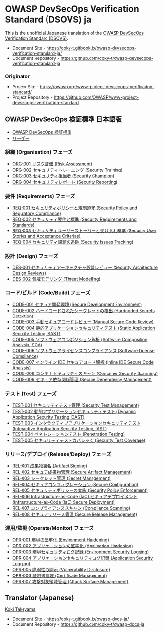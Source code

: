 # OWASP DevSecOps Verification Standard (DSOVS) ja

This is the unofficial Japanese translation of the [OWASP DevSecOps Verification Standard (DSOVS)](https://github.com/OWASP/www-project-devsecops-verification-standard).

- Document Site - <https://coky-t.gitbook.io/owasp-devsecops-verification-standard-ja/>
- Document Repository - <https://github.com/coky-t/owasp-devsecops-verification-standard-ja>

### Originator

- Project Site - <https://owasp.org/www-project-devsecops-verification-standard/>
- Project Repository - <https://github.com/OWASP/www-project-devsecops-verification-standard>

## OWASP DevSecOps 検証標準 日本語版

* [OWASP DevSecOps 検証標準](Document/index.md)
* [リーダー](Document/leaders.md)

### 組織 (Organisation) フェーズ

* [ORG-001 リスク評価 (Risk Assessment)](Document/document/ORG-001-Risk-Assessment.md)
* [ORG-002 セキュリティトレーニング (Security Training)](Document/document/ORG-002-Security-Training.md)
* [ORG-003 セキュリティ担当者 (Security Champion)](Document/document/ORG-003-Security-Champion.md)
* [ORG-004 セキュリティレポート (Security Reporting)](Document/document/ORG-004-Security-Reporting.md)

### 要件 (Requirements) フェーズ

* [REQ-001 セキュリティポリシーと規制遵守 (Security Policy and Regulatory Compliance)](Document/document/REQ-001-Security-Policy-and-Regulatory-Compliance.md)
* [REQ-002 セキュリティ要件と標準 (Security Requirements and Standards)](Document/document/REQ-002-Security-Requirements-and-Standards.md)
* [REQ-003 セキュリティユーザーストーリーと受け入れ基準 (Security User Stories and Acceptance Criterias)](Document/document/REQ-003-Security-User-Stories-and-Acceptance-Criteria.md)
* [REQ-004 セキュリティ課題の追跡 (Security Issues Tracking)](Document/document/REQ-004-Security-Issues-Tracking.md)

### 設計 (Design) フェーズ

* [DES-001 セキュリティアーキテクチャ設計レビュー (Security Architecture Design Reviews)](Document/document/DES-001-Secure-Architecture-Design-Reviews.md)
* [DES-002 脅威モデリング (Threat Modelling)](Document/document/DES-002-Threat-Modelling.md)

### コード/ビルド (Code/Build) フェーズ

* [CODE-001 セキュア開発環境 (Secure Development Environment)](Document/document/CODE-001-Secure-Development-Environment.md)
* [CODE-002 ハードコードされたシークレットの検出 (Hardcoded Secrets Detection)](Document/document/CODE-002-Hardcoded-Secrets-Detection.md)
* [CODE-003 手動セキュアコードレビュー (Manual Secure Code Review)](Document/document/CODE-003-Manual-Secure-Code-Review.md)
* [CODE-004 静的アプリケーションセキュリティテスト (Static Application Security Testing, SAST)](Document/document/CODE-004-Static-Application-Security-Testing-SAST.md)
* [CODE-005 ソフトウェアコンポジション解析 (Software Composition Analysis, SCA)](Document/document/CODE-005-Software-Composition-Analysis-SCA.md)
* [CODE-006 ソフトウェアライセンスコンプライアンス (Software License Compliance)](Document/document/CODE-006-Software-License-Compliance.md)
* [CODE-007 インライン IDE セキュアコード解析 (Inline IDE Secure Code Analysis)](Document/document/CODE-007-Inline-IDE-Secure-Code-Analysis.md)
* [CODE-008 コンテナセキュリティスキャン (Container Security Scanning)](Document/document/CODE-008-Container-Security-Scanning.md)
* [CODE-009 セキュア依存関係管理 (Secure Dependency Management)](Document/document/CODE-009-Secure-Dependency-Management.md)

### テスト (Test) フェーズ

* [TEST-001 セキュリティテスト管理 (Security Test Management)](Document/document/TEST-001-Security-Test-Management.md)
* [TEST-002 動的アプリケーションセキュリティテスト (Dynamic Application Security Testing, DAST)](Document/document/TEST-002-Dynamic-Application-Security-Testing-DAST.md)
* [TEST-003 インタラクティブアプリケーションセキュリティテスト (Interactive Application Security Testing, IAST)](Document/document/TEST-003-Interactive-Application-Security-Testing-IAST.md)
* [TEST-004 ペネトレーションテスト (Penetration Testing)](Document/document/TEST-004-Penetration-Testing.md)
* [TEST-005 セキュリティテストカバレッジ (Security Test Coverage)](Document/document/TEST-005-Security-Test-Coverage.md)

### リリース/デプロイ (Release/Deploy) フェーズ

* [REL-001 成果物署名 (Artifact Signing)](Document/document/REL-001-Artifact-Signing.md)
* [REL-002 セキュア成果物管理 (Secure Artifact Management)](Document/document/REL-002-Secure-Artifact-Management.md)
* [REL-003 シークレット管理 (Secret Management)](Document/document/REL-003-Secret-Management.md)
* [REL-004 セキュアコンフィグレーション (Secure Configuration)](Document/document/REL-004-Secure-Configuration.md)
* [REL-005 セキュリティポリシーの実施 (Security Policy Enforcement)](Document/document/REL-005-Security-Policy-Enforcement.md)
* [REL-006 Infrastructure-as-Code (IaC) セキュアデプロイメント (Infrastructure-as-Code (IaC) Secure Deployment)](Document/document/REL-006-Infrastructure-as-Code-Secure-Deployment.md)
* [REL-007 コンプライアンススキャン (Compliance Scanning)](Document/document/REL-007-Compliance-Scanning.md)
* [REL-008 セキュアリリース管理 (Secure Release Management)](Document/document/REL-008-Secure-Release-Management.md)

### 運用/監視 (Operate/Monitor) フェーズ

* [OPR-001 環境の堅牢化 (Environment Hardening)](Document/document/OPR-001-Environment-Hardening.md)
* [OPR-002 アプリケーションの堅牢化 (Application Hardening)](Document/document/OPR-002-Application-Hardening.md)
* [OPR-003 環境セキュリティログ記録 (Environment Security Logging)](Document/document/OPR-003-Environment-Security-Logging.md)
* [OPR-004 アプリケーションセキュリティログ記録 (Application Security Logging)](Document/document/OPR-004-Application-Security-Logging.md)
* [OPR-005 脆弱性の開示 (Vulnerability Disclosure)](Document/document/OPR-005-Responsible-Disclosure.md)
* [OPR-006 証明書管理 (Certificate Management)](Document/document/OPR-006-Certificate-Management.md)
* [OPR-007 攻撃対象領域管理 (Attack Surface Management)](Document/document/OPR-007-Attack-Surface-Management.md)

## Translator (Japanese)

[Koki Takeyama](https://github.com/coky-t)

- Document Site - <https://coky-t.gitbook.io/owasp-docs-ja/>
- Document Repository - <https://github.com/coky-t/owasp-docs-ja>
